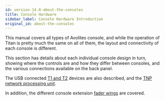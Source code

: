 ```yaml
---
id: version-14.0-about-the-consoles
title: Console Hardware
sidebar_label: Console Hardware Introduction
original_id: about-the-consoles
---
```


This manual covers all types of Avolites console, and while the operation
of Titan is pretty much the same on all of them, the layout and connectivity
of each console is different.

This section has details
about each individual console design in turn, showing where the controls are and
how they differ between consoles, and the various connections available on the
back panel.

The USB connected [T1 and T2](about-the-consoles/t1-and-t2.md) devices are also 
described, and the [TNP network processing unit](about-the-consoles/tnp.md).

In addition, the different console extension [fader wings](about-the-consoles/fader-wings.md) are covered.